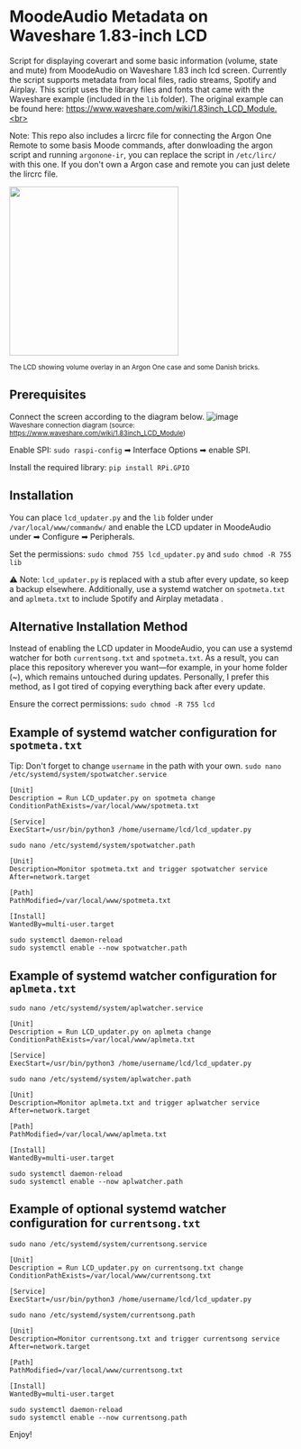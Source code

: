 # MoodeAudio Metadata on Waveshare 1.83-inch LCD
Script for displaying coverart and some basic information (volume, state and mute) from MoodeAudio on Waveshare 1.83 inch lcd screen. Currently the script supports metadata from local files, radio streams, Spotify and Airplay. This script uses the library files and fonts that came with the Waveshare example (included in the `lib` folder). The original example can be found here: https://www.waveshare.com/wiki/1.83inch_LCD_Module.<br>

Note: This repo also includes a lircrc file for connecting the Argon One Remote to some basis Moode commands, after donwloading the argon script and running `argonone-ir`, you can replace the script in `/etc/lirc/` with this one. If you don't own a Argon case and remote you can just delete the lircrc file.

<img src="https://github.com/user-attachments/assets/d196dd22-aabd-4242-a7ce-da621ec2eb97" style="width:300px; height:auto;"><br>


<sub>The LCD showing volume overlay in an Argon One case and some Danish bricks.</sub><br>

## Prerequisites
Connect the screen according to the diagram below.
![image](https://github.com/user-attachments/assets/9180c546-3529-4612-8237-3af47816893e)<br> 
<sub>Waveshare connection diagram (source: https://www.waveshare.com/wiki/1.83inch_LCD_Module)</sub><br>

Enable SPI: `sudo raspi-config` ➡ Interface Options ➡ enable SPI.

Install the required library: `pip install RPi.GPIO`

## Installation
You can place `lcd_updater.py` and the `lib` folder under `/var/local/www/commandw/` and enable the LCD updater in MoodeAudio under ➡ Configure ➡ Peripherals. 

Set the permissions: `sudo chmod 755 lcd_updater.py` and `sudo chmod -R 755 lib`

⚠ Note: `lcd_updater.py` is replaced with a stub after every update, so keep a backup elsewhere. Additionally, use a systemd watcher on `spotmeta.txt` and `aplmeta.txt` to include Spotify and Airplay metadata .

## Alternative Installation Method
Instead of enabling the LCD updater in MoodeAudio, you can use a systemd watcher for both `currentsong.txt` and `spotmeta.txt`. As a result, you can place this repository wherever you want—for example, in your home folder (~), which remains untouched during updates. Personally, I prefer this method, as I got tired of copying everything back after every update.

Ensure the correct permissions: `sudo chmod -R 755 lcd`

## Example of systemd watcher configuration for `spotmeta.txt` 
Tip: Don't forget to change `username` in the path with your own.
`sudo nano /etc/systemd/system/spotwatcher.service`
```
[Unit]
Description = Run LCD_updater.py on spotmeta change
ConditionPathExists=/var/local/www/spotmeta.txt

[Service]
ExecStart=/usr/bin/python3 /home/username/lcd/lcd_updater.py
```
`sudo nano /etc/systemd/system/spotwatcher.path`
```
[Unit]
Description=Monitor spotmeta.txt and trigger spotwatcher service
After=network.target

[Path]
PathModified=/var/local/www/spotmeta.txt

[Install]
WantedBy=multi-user.target
```
```
sudo systemctl daemon-reload
sudo systemctl enable --now spotwatcher.path
```
## Example of systemd watcher configuration for `aplmeta.txt`
`sudo nano /etc/systemd/system/aplwatcher.service`
```
[Unit]
Description = Run LCD_updater.py on aplmeta change
ConditionPathExists=/var/local/www/aplmeta.txt

[Service]
ExecStart=/usr/bin/python3 /home/username/lcd/lcd_updater.py
```
`sudo nano /etc/systemd/system/aplwatcher.path`
```
[Unit]
Description=Monitor aplmeta.txt and trigger aplwatcher service
After=network.target

[Path]
PathModified=/var/local/www/aplmeta.txt

[Install]
WantedBy=multi-user.target
```
```
sudo systemctl daemon-reload
sudo systemctl enable --now aplwatcher.path
```

## Example of optional systemd watcher configuration for `currentsong.txt` 
`sudo nano /etc/systemd/system/currentsong.service`
```
[Unit]
Description = Run LCD_updater.py on currentsong.txt change
ConditionPathExists=/var/local/www/currentsong.txt

[Service]
ExecStart=/usr/bin/python3 /home/username/lcd/lcd_updater.py
```
`sudo nano /etc/systemd/system/currentsong.path`
```
[Unit]
Description=Monitor currentsong.txt and trigger currentsong service
After=network.target

[Path]
PathModified=/var/local/www/currentsong.txt

[Install]
WantedBy=multi-user.target
```
```
sudo systemctl daemon-reload
sudo systemctl enable --now currentsong.path
```

Enjoy!
